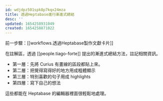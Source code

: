 ```yaml
---
id: wdjdpz501spk8p7kqx24mza
title: 透過Heptabase進行漸進式總結
desc: ''
updated: 1654258931049
created: 1654258871022
---
```


前一步驟：[[workflows.透過Heptabase製作文獻卡片]]

在註解區，透過 [[people.tiago-forte]] 提出的漸進式總結方法，註記相關資訊。

- 第一層：先將 Curius 有畫線的區段都貼上來。
- 第二層：把覺得寫得好的地方用成粗體顯示
- 第三層：特別喜歡的句子用成 highlights
- 第四層：寫下自己的想法

這些都能在 Heptabase 的編輯器裡面很輕鬆地處理。
